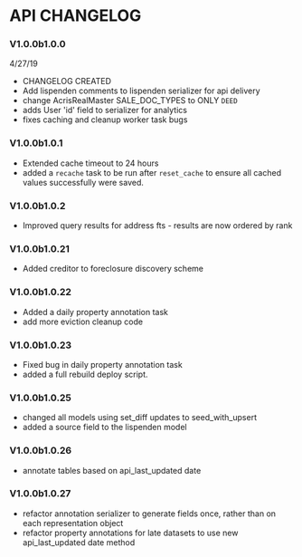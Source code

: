 # API CHANGELOG


### V1.0.0b1.0.0
4/27/19
- CHANGELOG CREATED
- Add lispenden comments to lispenden serializer for api delivery
- change AcrisRealMaster SALE_DOC_TYPES to ONLY `DEED`
- adds User 'id' field to serializer for analytics
- fixes caching and cleanup worker task bugs

### V1.0.0b1.0.1
- Extended cache timeout to 24 hours
- added a `recache` task to be run after `reset_cache` to ensure all cached values successfully were saved.

### V1.0.0b1.0.2
- Improved query results for address fts - results are now ordered by rank


### V1.0.0b1.0.21
- Added creditor to foreclosure discovery scheme

### V1.0.0b1.0.22
- Added a daily property annotation task
- add more eviction cleanup code

### V1.0.0b1.0.23
- Fixed bug in daily property annotation task
- added a full rebuild deploy script.

### V1.0.0b1.0.25
- changed all models using set_diff updates to seed_with_upsert
- added a source field to the lispenden model

### V1.0.0b1.0.26
- annotate tables based on api_last_updated date

### V1.0.0b1.0.27
- refactor annotation serializer to generate fields once, rather than on each representation object
- refactor property annotations for late datasets to use new api_last_updated date method
